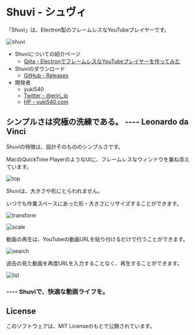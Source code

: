 # Shuvi - シュヴィ
「Shuvi」は、Electron製のフレームレスなYouTubeプレイヤーです。

![shuvi](./__sample__/shuvi.png)

- Shuviについての紹介ページ
  - [Qiita - ElectronでフレームレスなYouTubeプレイヤーを作ってみた](http://qiita.com/yuki540/items/af0f909b2256a9c80e6c)
- Shuviのダウンロード
  - [GitHub - Releases](https://github.com/yuki540net/Shuvi/releases/tag/v0.0.1)
 - 開発者
   - yuki540
   - [Twitter - @eriri_jp](https://twitter.com/eriri_jp)
   - [HP - yuki540.com](http://yuki540.com)

## シンプルさは究極の洗練である。 ---- Leonardo da Vinci

Shuviの特徴は、設計そのもののシンプルさです。

MacのQuickTime PlayerのようなUIに、フレームレスなウィンドウを兼ね添えています。

![top](./__sample__/top.png)

Shuviは、大きさや形にとらわれません。

いつでも作業スペースにあった形・大きさにリサイズすることができます。

![transform](./__sample__/transform.png)

![scale](./__sample__/scale.png)

動画の再生は、YouTubeの動画URLを貼り付けるだけで行うことができます。

![search](./__sample__/search.png)

過去の見た動画を再度URLを入力することなく、再生することができます。

![list](./__sample__/list.png)

### ---- Shuviで、快適な動画ライフを。

## License

このソフトウェアは、MIT Licenseのもとで公開されています。
